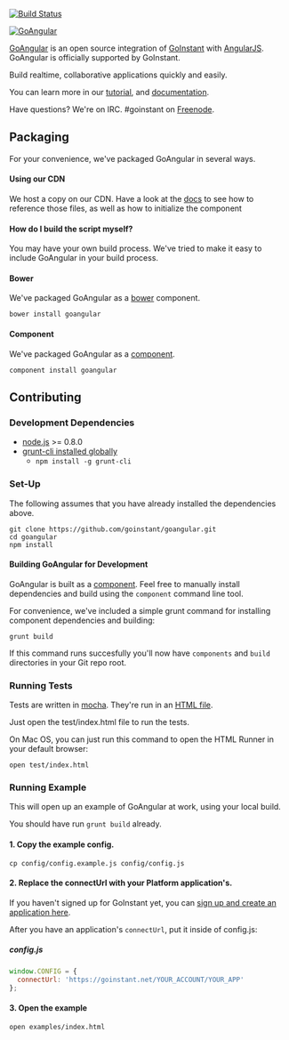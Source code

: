 [![Build Status](https://magnum.travis-ci.com/goinstant/goangular.png?token=Fu8YhdpouoYjxK6Dqepx&branch=v1.0.0)](https://magnum.travis-ci.com/goinstant/goangular)

[![GoAngular](https://developers.goinstant.com/beta/static/images/goangular/goangular_logo.png)](https://developers.goinstant.com/v1/GoAngular/index.html)

[GoAngular](https://developers.goinstant.com/v1/GoAngular/index.html) is an
open source integration of [GoInstant](https://goinstant.com) with
[AngularJS](http://angularjs.org/). GoAngular is officially supported by GoInstant.

Build realtime, collaborative applications quickly and easily.

You can learn more in our
[tutorial](https://developers.goinstant.com/v1/GoAngular/getting_started.html),
and
[documentation](https://developers.goinstant.com/v1/GoAngular/index.html).

Have questions? We're on IRC. #goinstant on [Freenode](http://freenode.net/).

## Packaging
For your convenience, we've packaged GoAngular in several ways.

#### Using our CDN

We host a copy on our CDN. Have a look at the [docs](https://developers.goinstant.com/v1/GoAngular/index.html)
to see how to reference those files, as well as how to initialize the component

#### How do I build the script myself?

You may have your own build process. We've tried to make it easy to include
GoAngular in your build process.

#### Bower

We've packaged GoAngular as a [bower](http://bower.io/) component.

```
bower install goangular
```

#### Component

We've packaged GoAngular as a [component](http://component.io/).

```
component install goangular
```

## Contributing

### Development Dependencies

- [node.js](http://nodejs.org/) >= 0.8.0
- [grunt-cli installed globally](http://gruntjs.com/getting-started)
  - `npm install -g grunt-cli`

### Set-Up

The following assumes that you have already installed the dependencies above.

```
git clone https://github.com/goinstant/goangular.git
cd goangular
npm install
```

#### Building GoAngular for Development

GoAngular is built as a [component](https://github.com/component/component).
Feel free to manually install dependencies and build using the `component`
command line tool.

For convenience, we've included a simple grunt command for installing
component dependencies and building:

```
grunt build
```

If this command runs succesfully you'll now have `components` and `build`
directories in your Git repo root.

### Running Tests

Tests are written in [mocha](http://visionmedia.github.io/mocha/). They're run
in an [HTML file](http://visionmedia.github.io/mocha/#html-reporter).

Just open the test/index.html file to run the tests.

On Mac OS, you can just run this command to open the HTML Runner in your
default browser:

```
open test/index.html
```

### Running Example

This will open up an example of GoAngular at work, using your local build.

You should have run `grunt build` already.

#### 1. Copy the example config.

```
cp config/config.example.js config/config.js
```

#### 2. Replace the connectUrl with your Platform application's.

If you haven't signed up for GoInstant yet, you can [sign up and create an
application here](https://goinstant.com/signup).

After you have an application's `connectUrl`, put it inside of config.js:

##### config.js

```js
window.CONFIG = {
  connectUrl: 'https://goinstant.net/YOUR_ACCOUNT/YOUR_APP'
};
```

#### 3. Open the example

```
open examples/index.html
```
